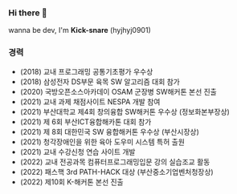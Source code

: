 ### Hi there 👋 
wanna be dev, I'm **Kick-snare** (hyjhyj0901)

### 경력
- (2018) 교내 프로그래밍 공통기초평가 우수상
- (2018) 삼성전자 DS부문 육목 SW 알고리즘 대회 참가
- (2020) 국방오픈소스아카데이 OSAM 군장병 SW해커톤 본선 진출
- (2021) 교내 과제 채점사이트 NESPA 개발 참여
- (2021) 부산대학교 제4회 창의융합 SW해커톤 우수상 (정보화본부장상)
- (2021) 제 6회 부산ICT융합해카톤 대회 참가
- (2021) 제 8회 대한민국 SW 융합해커톤 우수상 (부산시장상)
- (2021) 청각장애인을 위한 육아 도우미 시스템 특허 출원
- (2021) 교내 수강신청 연습 사이트 개발
- (2022) 교내 전공과목 컴퓨터프로그래밍입문 강의 실습조교 활동
- (2022) 패스핵 3rd PATH-HACK 대상 (부산중소기업벤처청장상)
- (2022) 제10회 K-해커톤 본선 진출
